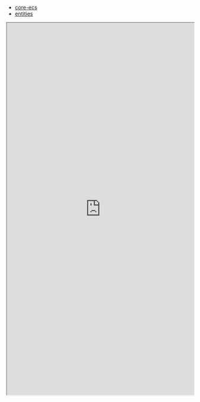 - [core-ecs](1_ECS_concepts/core-ecs.md)
- [entities](1_ECS_concepts/entities.md)

<iframe src="https://docs.unity3d.com/Packages/com.unity.entities@latest/" style="width:100%; height:1000px;" ></iframe>
<!--stackedit_data:
eyJoaXN0b3J5IjpbMTEwMjg5OTQyMV19
-->